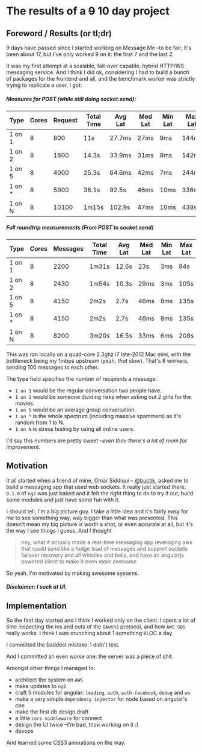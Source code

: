 # The results of a ~~9~~ 10 day project

## Foreword / Results (or tl;dr)

9 days have passed since I started working on Message.Me –to be fair, it's been about 17, but I've only worked 9 on it: the first 7 and the last 2.

It was my first attempt at a scalable, fail-over capable, hybrid HTTP/WS messaging service. And I think I did ok, considering I had to build a bunch of packages for the frontend and all, and the benchmark worker was strictly trying to replicate a user, I got:

##### Measures for POST (while still doing socket.send):

| Type   | Cores | Request  | Total Time | Avg Lat | Med Lat | Min Lat | Max Lat |
| ------ | ----- | -------- | ---------- | ------- | ------- | ------- | ------- |
| 1 on 1 | 8     | 800      | 11s        | 27.7ms  | 27ms    | 9ms     | 144ms   |
| 1 on 2 | 8     | 1600     | 14.3s      | 33.9ms  | 31ms    | 8ms     | 142ms   |
| 1 on 5 | 8     | 4000     | 25.3s      | 64.6ms  | 42ms    | 7ms     | 244ms   |
| 1 on * | 8     | 5900     | 36.1s      | 92.5s   | 46ms    | 10ms    | 336s    |
| 1 on N | 8     | 10100    | 1m15s      | 102.9s  | 47ms    | 10ms    | 438s    |

##### Full roundtrip measurements (From POST to socket.send)

| Type   | Cores | Messages | Total Time | Avg Lat | Med Lat | Min Lat | Max Lat |
| ------ | ----- | -------- | ---------- | ------- | ------- | ------- | ------- |
| 1 on 1 | 8     | 2200     | 1m31s      | 12.6s   | 23s     | 3ms     | 84s     |
| 1 on 2 | 8     | 2430     | 1m54s      | 10.3s   | 29ms    | 3ms     | 105s    |
| 1 on 5 | 8     | 4150     | 2m2s       | 2.7s    | 46ms    | 8ms     | 135s    |
| 1 on * | 8     | 4150     | 2m2s       | 2.7s    | 46ms    | 8ms     | 135s    |
| 1 on N | 8     | 8200     | 3m20s      | 16.5s   | 33ms    | 6ms     | 208s    |

This was ran locally on a quad-core 2.3ghz i7 late-2012 Mac mini, with the bottleneck being my 1mbps upstream (yeah, *that* slow). That's 8 workers, sending 100 messages to each other.

The type field specifies the number of recipients a message:

* `1 on 1` would be the regular conversation two people have.
* `1 on 2` would be someone dividing risks when asking out 2 girls for the movies.
* `1 on 5` would be an average group conversation.
* `1 on *` is the whole spectrum (including massive spammers) as it's random from 1 to N.
* `1 on N` is stress testing by using all online users.

I'd say this numbers are pretty sweet –*even thou there's a lot of room for improvement*.

## Motivation

It all started when a friend of mine, Omar Siddiqui – [@buctik](https://twitter.com/buctik), asked me to build a messaging app that used web sockets. It really just started there. `0.1.0` of `ng2` was just baked and it felt the right thing to do to try it out, build some modules and just have some fun with it.

I should tell, I'm a big picture guy. I take a little idea and it's fairly easy for me to see something way, way bigger than what was presented. This doesn't mean my big picture is worth a shot, or even accurate at all, but it's the way I see things I guess. And I thought

> hey, what if actually made a real-time messaging app leveraging aws that could send like a fudge load of messages and support sockets failover recovery and all whistles and bells, and have an angularjs powered client to make it even more awesome

So yeah, I'm motivated by making awesome systems. 

##### Disclaimer: I suck at UI.

## Implementation

So the first day started and I think I worked only on the client. I spent a lot of time inspecting the ins and outs of the `OAuth2` protocol, and how `AWS SQS` really works. I think I was crunching about 1.something kLOC a day.

I committed the baddest mistake: I didn't test.

And I committed an even worse one: the server was a piece of shit. 

Amongst other things I managed to:

* architect the system on `AWS`
* make updates to `ng2`
* craft 5 modules for angular: `loading`, `auth`, `auth-facebook`, `debug` and `ws`
* make a very simple `dependency injector` for node based on angular's one
* make the first db design draft
* a little `cors middleware` for connect
* design the UI twice –I'm bad, thou working on it :)
* devops

And learned some CSS3 animations on the way.